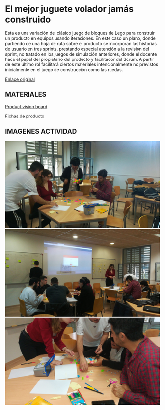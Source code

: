 <link rel="stylesheet" type="text/css" href= "../estilo.css" media="screen" />

# El mejor juguete volador jamás construido

Esta es una variación del clásico juego de bloques de Lego para construir un producto en equipos usando iteraciones. En este caso un plano, donde partiendo de una hoja de ruta sobre el producto se incorporan las historias de usuario en tres sprints, prestando especial atención a la revisión del sprint, no tratado en los juegos de simulación anteriores, donde el docente hace el papel del propietario del producto y facilitador del Scrum. A partir de este último rol facilitará ciertos materiales intencionalmente no previstos inicialmente en el juego de construcción como las ruedas.


[Enlace original](https://www.linkedin.com/pulse/scrum-lego-simulation-agile-game-build-plane-ignacio-paz)


## MATERIALES

[Product vision board](productvision.pdf)

[Fichas de producto](ScrumLEGOSimulation.pdf)

## IMAGENES ACTIVIDAD

![Foto 1](foto1.jpg)
![Foto 2](foto2.jpg)
![Foto 3](foto3.jpg)
